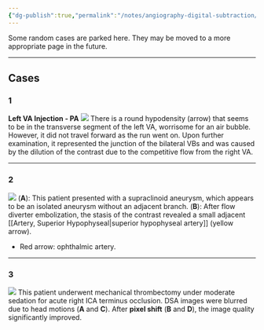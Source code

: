 ```yaml
---
{"dg-publish":true,"permalink":"/notes/angiography-digital-subtraction/","tags":["DSA","anatomy","artery"],"created":"2023-09-16T00:38:10.000-07:00","updated":"2023-10-15T15:27:44.836-07:00"}
---
```


Some random cases are parked here. They may be moved to a more appropriate page in the future.



---

## Cases

### 1

**Left VA Injection - PA**
![](https://i.imgur.com/PpjRJ3w.jpg)
There is a round hypodensity (arrow) that seems to be in the transverse segment of the left VA, worrisome for an air bubble. However, it did not travel forward as the run went on. Upon further examination, it represented the junction of the bilateral VBs and was caused by the dilution of the contrast due to the competitive flow from the right VA.

---

### 2

![](https://i.imgur.com/7gsx2pv.jpg)
(**A**): This patient presented with a supraclinoid aneurysm, which appears to be an isolated aneurysm without an adjacent branch.
(**B**): After flow diverter embolization, the stasis of the contrast revealed a small adjacent [[Artery, Superior Hypophyseal\|superior hypophyseal artery]] (yellow arrow).

- Red arrow: ophthalmic artery.

---

### 3

![](https://i.imgur.com/c7tWbhv.jpg)
This patient underwent mechanical thrombectomy under moderate sedation for acute right ICA terminus occlusion. DSA images were blurred due to head motions (**A** and **C**). After **pixel shift** (**B** and **D**), the image quality significantly improved.